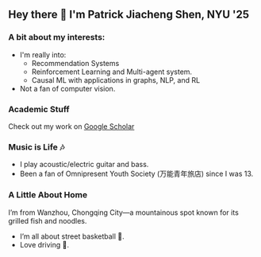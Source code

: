 ## Hey there 👋 I'm Patrick Jiacheng Shen, NYU '25

### A bit about my interests:
- I'm really into:
  - Recommendation Systems
  - Reinforcement Learning and Multi-agent system.
  - Causal ML with applications in graphs, NLP, and RL
- Not a fan of computer vision.

### Academic Stuff
Check out my work on [Google Scholar](https://scholar.google.com/citations?user=a0EzT5QAAAAJ&hl=en)

### Music is Life 🎶
- I play acoustic/electric guitar and bass.
- Been a fan of Omnipresent Youth Society (万能青年旅店) since I was 13.

### A Little About Home
I’m from Wanzhou, Chongqing City—a mountainous spot known for its grilled fish and noodles.
- I’m all about street basketball 🏀.
- Love driving 🚗.
